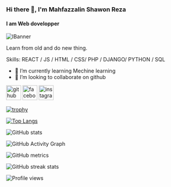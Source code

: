 ### Hi there 👋, I'm Mahfazzalin Shawon Reza
#### I am Web dovelopper
![IBanner](https://mega.nz/file/XuIR1R4A#HkyfJhXBwdE0HwqPjezCPXkA7UujBEcdv9vr9WCIO7k)


Learn from old and do new thing.

Skills:  REACT / JS / HTML / CSS/ PHP / DJANGO/ PYTHON / SQL

- 🌱 I’m currently learning Mechine learning 
- 👯 I’m looking to collaborate on github 


[<img src='https://cdn.jsdelivr.net/npm/simple-icons@3.0.1/icons/github.svg' alt='github' height='40'>](https://github.com/Mahfazzalin)  [<img src='https://cdn.jsdelivr.net/npm/simple-icons@3.0.1/icons/facebook.svg' alt='facebook' height='40'>](https://www.facebook.com/https://www.facebook.com/mahfazzalinsawon.raza)  [<img src='https://cdn.jsdelivr.net/npm/simple-icons@3.0.1/icons/instagram.svg' alt='instagram' height='40'>](https://www.instagram.com/https://www.instagram.com/mahfazzalin//)  

[![trophy](https://github-profile-trophy.vercel.app/?username=Mahfazzalin)](https://github.com/ryo-ma/github-profile-trophy)

[![Top Langs](https://github-readme-stats.vercel.app/api/top-langs/?username=Mahfazzalin)](https://github.com/anuraghazra/github-readme-stats)

![GitHub stats](https://github-readme-stats.vercel.app/api?username=Mahfazzalin&show_icons=true&count_private=true)  

![GitHub Activity Graph](https://activity-graph.herokuapp.com/graph?username=Mahfazzalin)  

![GitHub metrics](https://metrics.lecoq.io/Mahfazzalin)  

![GitHub streak stats](https://streak-stats.demolab.com/?user=Mahfazzalin)  

![Profile views](https://gpvc.arturio.dev/Mahfazzalin)  
